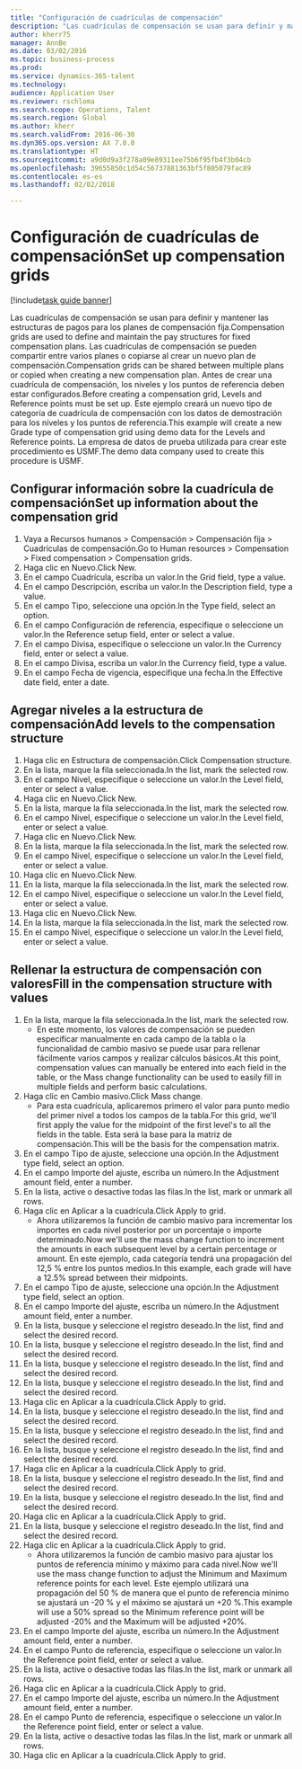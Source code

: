 ```yaml
--- 
title: "Configuración de cuadrículas de compensación"
description: "Las cuadrículas de compensación se usan para definir y mantener las estructuras de pagos para los planes de compensación fija."
author: kherr75
manager: AnnBe
ms.date: 03/02/2016
ms.topic: business-process
ms.prod: 
ms.service: dynamics-365-talent
ms.technology: 
audience: Application User
ms.reviewer: rschloma
ms.search.scope: Operations, Talent
ms.search.region: Global
ms.author: kherr
ms.search.validFrom: 2016-06-30
ms.dyn365.ops.version: AX 7.0.0
ms.translationtype: HT
ms.sourcegitcommit: a9d0d9a3f278a09e89311ee75b6f95fb4f3b04cb
ms.openlocfilehash: 39655850c1d54c56737881363bf5f805079fac89
ms.contentlocale: es-es
ms.lasthandoff: 02/02/2018

---
```

# <a name="set-up-compensation-grids"></a><span data-ttu-id="d8a90-103">Configuración de cuadrículas de compensación</span><span class="sxs-lookup"><span data-stu-id="d8a90-103">Set up compensation grids</span></span>

[!include[task guide banner](../../includes/task-guide-banner.md)]

<span data-ttu-id="d8a90-104">Las cuadrículas de compensación se usan para definir y mantener las estructuras de pagos para los planes de compensación fija.</span><span class="sxs-lookup"><span data-stu-id="d8a90-104">Compensation grids are used to define and maintain the pay structures for fixed compensation plans.</span></span> <span data-ttu-id="d8a90-105">Las cuadrículas de compensación se pueden compartir entre varios planes o copiarse al crear un nuevo plan de compensación.</span><span class="sxs-lookup"><span data-stu-id="d8a90-105">Compensation grids can be shared between multiple plans or copied when creating a new compensation plan.</span></span>  <span data-ttu-id="d8a90-106">Antes de crear una cuadrícula de compensación, los niveles y los puntos de referencia deben estar configurados.</span><span class="sxs-lookup"><span data-stu-id="d8a90-106">Before creating a compensation grid, Levels and Reference points must be set up.</span></span> <span data-ttu-id="d8a90-107">Este ejemplo creará un nuevo tipo de categoría de cuadrícula de compensación con los datos de demostración para los niveles y los puntos de referencia.</span><span class="sxs-lookup"><span data-stu-id="d8a90-107">This example will create a new Grade type of compensation grid using demo data for the Levels and Reference points.</span></span> <span data-ttu-id="d8a90-108">La empresa de datos de prueba utilizada para crear este procedimiento es USMF.</span><span class="sxs-lookup"><span data-stu-id="d8a90-108">The demo data company used to create this procedure is USMF.</span></span>


## <a name="set-up-information-about-the-compensation-grid"></a><span data-ttu-id="d8a90-109">Configurar información sobre la cuadrícula de compensación</span><span class="sxs-lookup"><span data-stu-id="d8a90-109">Set up information about the compensation grid</span></span>
1. <span data-ttu-id="d8a90-110">Vaya a Recursos humanos > Compensación > Compensación fija > Cuadrículas de compensación.</span><span class="sxs-lookup"><span data-stu-id="d8a90-110">Go to Human resources > Compensation > Fixed compensation > Compensation grids.</span></span>
2. <span data-ttu-id="d8a90-111">Haga clic en Nuevo.</span><span class="sxs-lookup"><span data-stu-id="d8a90-111">Click New.</span></span>
3. <span data-ttu-id="d8a90-112">En el campo Cuadrícula, escriba un valor.</span><span class="sxs-lookup"><span data-stu-id="d8a90-112">In the Grid field, type a value.</span></span>
4. <span data-ttu-id="d8a90-113">En el campo Descripción, escriba un valor.</span><span class="sxs-lookup"><span data-stu-id="d8a90-113">In the Description field, type a value.</span></span>
5. <span data-ttu-id="d8a90-114">En el campo Tipo, seleccione una opción.</span><span class="sxs-lookup"><span data-stu-id="d8a90-114">In the Type field, select an option.</span></span>
6. <span data-ttu-id="d8a90-115">En el campo Configuración de referencia, especifique o seleccione un valor.</span><span class="sxs-lookup"><span data-stu-id="d8a90-115">In the Reference setup field, enter or select a value.</span></span>
7. <span data-ttu-id="d8a90-116">En el campo Divisa, especifique o seleccione un valor.</span><span class="sxs-lookup"><span data-stu-id="d8a90-116">In the Currency field, enter or select a value.</span></span>
8. <span data-ttu-id="d8a90-117">En el campo Divisa, escriba un valor.</span><span class="sxs-lookup"><span data-stu-id="d8a90-117">In the Currency field, type a value.</span></span>
9. <span data-ttu-id="d8a90-118">En el campo Fecha de vigencia, especifique una fecha.</span><span class="sxs-lookup"><span data-stu-id="d8a90-118">In the Effective date field, enter a date.</span></span>

## <a name="add-levels-to-the-compensation-structure"></a><span data-ttu-id="d8a90-119">Agregar niveles a la estructura de compensación</span><span class="sxs-lookup"><span data-stu-id="d8a90-119">Add levels to the compensation structure</span></span>
1. <span data-ttu-id="d8a90-120">Haga clic en Estructura de compensación.</span><span class="sxs-lookup"><span data-stu-id="d8a90-120">Click Compensation structure.</span></span>
2. <span data-ttu-id="d8a90-121">En la lista, marque la fila seleccionada.</span><span class="sxs-lookup"><span data-stu-id="d8a90-121">In the list, mark the selected row.</span></span>
3. <span data-ttu-id="d8a90-122">En el campo Nivel, especifique o seleccione un valor.</span><span class="sxs-lookup"><span data-stu-id="d8a90-122">In the Level field, enter or select a value.</span></span>
4. <span data-ttu-id="d8a90-123">Haga clic en Nuevo.</span><span class="sxs-lookup"><span data-stu-id="d8a90-123">Click New.</span></span>
5. <span data-ttu-id="d8a90-124">En la lista, marque la fila seleccionada.</span><span class="sxs-lookup"><span data-stu-id="d8a90-124">In the list, mark the selected row.</span></span>
6. <span data-ttu-id="d8a90-125">En el campo Nivel, especifique o seleccione un valor.</span><span class="sxs-lookup"><span data-stu-id="d8a90-125">In the Level field, enter or select a value.</span></span>
7. <span data-ttu-id="d8a90-126">Haga clic en Nuevo.</span><span class="sxs-lookup"><span data-stu-id="d8a90-126">Click New.</span></span>
8. <span data-ttu-id="d8a90-127">En la lista, marque la fila seleccionada.</span><span class="sxs-lookup"><span data-stu-id="d8a90-127">In the list, mark the selected row.</span></span>
9. <span data-ttu-id="d8a90-128">En el campo Nivel, especifique o seleccione un valor.</span><span class="sxs-lookup"><span data-stu-id="d8a90-128">In the Level field, enter or select a value.</span></span>
10. <span data-ttu-id="d8a90-129">Haga clic en Nuevo.</span><span class="sxs-lookup"><span data-stu-id="d8a90-129">Click New.</span></span>
11. <span data-ttu-id="d8a90-130">En la lista, marque la fila seleccionada.</span><span class="sxs-lookup"><span data-stu-id="d8a90-130">In the list, mark the selected row.</span></span>
12. <span data-ttu-id="d8a90-131">En el campo Nivel, especifique o seleccione un valor.</span><span class="sxs-lookup"><span data-stu-id="d8a90-131">In the Level field, enter or select a value.</span></span>
13. <span data-ttu-id="d8a90-132">Haga clic en Nuevo.</span><span class="sxs-lookup"><span data-stu-id="d8a90-132">Click New.</span></span>
14. <span data-ttu-id="d8a90-133">En la lista, marque la fila seleccionada.</span><span class="sxs-lookup"><span data-stu-id="d8a90-133">In the list, mark the selected row.</span></span>
15. <span data-ttu-id="d8a90-134">En el campo Nivel, especifique o seleccione un valor.</span><span class="sxs-lookup"><span data-stu-id="d8a90-134">In the Level field, enter or select a value.</span></span>

## <a name="fill-in-the-compensation-structure-with-values"></a><span data-ttu-id="d8a90-135">Rellenar la estructura de compensación con valores</span><span class="sxs-lookup"><span data-stu-id="d8a90-135">Fill in the compensation structure with values</span></span>
1. <span data-ttu-id="d8a90-136">En la lista, marque la fila seleccionada.</span><span class="sxs-lookup"><span data-stu-id="d8a90-136">In the list, mark the selected row.</span></span>
    * <span data-ttu-id="d8a90-137">En este momento, los valores de compensación se pueden especificar manualmente en cada campo de la tabla o la funcionalidad de cambio masivo se puede usar para rellenar fácilmente varios campos y realizar cálculos básicos.</span><span class="sxs-lookup"><span data-stu-id="d8a90-137">At this point, compensation values can manually be entered into each field in the table, or the Mass change functionality can be used to easily fill in multiple fields and perform basic calculations.</span></span>  
2. <span data-ttu-id="d8a90-138">Haga clic en Cambio masivo.</span><span class="sxs-lookup"><span data-stu-id="d8a90-138">Click Mass change.</span></span>
    * <span data-ttu-id="d8a90-139">Para esta cuadrícula, aplicaremos primero el valor para punto medio del primer nivel a todos los campos de la tabla.</span><span class="sxs-lookup"><span data-stu-id="d8a90-139">For this grid, we'll first apply the value for the midpoint of the first level's to all the fields in the table.</span></span> <span data-ttu-id="d8a90-140">Esta será la base para la matriz de compensación.</span><span class="sxs-lookup"><span data-stu-id="d8a90-140">This will be the basis for the compensation matrix.</span></span>  
3. <span data-ttu-id="d8a90-141">En el campo Tipo de ajuste, seleccione una opción.</span><span class="sxs-lookup"><span data-stu-id="d8a90-141">In the Adjustment type field, select an option.</span></span>
4. <span data-ttu-id="d8a90-142">En el campo Importe del ajuste, escriba un número.</span><span class="sxs-lookup"><span data-stu-id="d8a90-142">In the Adjustment amount field, enter a number.</span></span>
5. <span data-ttu-id="d8a90-143">En la lista, active o desactive todas las filas.</span><span class="sxs-lookup"><span data-stu-id="d8a90-143">In the list, mark or unmark all rows.</span></span>
6. <span data-ttu-id="d8a90-144">Haga clic en Aplicar a la cuadrícula.</span><span class="sxs-lookup"><span data-stu-id="d8a90-144">Click Apply to grid.</span></span>
    * <span data-ttu-id="d8a90-145">Ahora utilizaremos la función de cambio masivo para incrementar los importes en cada nivel posterior por un porcentaje o importe determinado.</span><span class="sxs-lookup"><span data-stu-id="d8a90-145">Now we'll use the mass change function to increment the amounts in each subsequent level by a certain percentage or amount.</span></span> <span data-ttu-id="d8a90-146">En este ejemplo, cada categoría tendrá una propagación del 12,5 % entre los puntos medios.</span><span class="sxs-lookup"><span data-stu-id="d8a90-146">In this example, each grade will have a 12.5% spread between their midpoints.</span></span>  
7. <span data-ttu-id="d8a90-147">En el campo Tipo de ajuste, seleccione una opción.</span><span class="sxs-lookup"><span data-stu-id="d8a90-147">In the Adjustment type field, select an option.</span></span>
8. <span data-ttu-id="d8a90-148">En el campo Importe del ajuste, escriba un número.</span><span class="sxs-lookup"><span data-stu-id="d8a90-148">In the Adjustment amount field, enter a number.</span></span>
9. <span data-ttu-id="d8a90-149">En la lista, busque y seleccione el registro deseado.</span><span class="sxs-lookup"><span data-stu-id="d8a90-149">In the list, find and select the desired record.</span></span>
10. <span data-ttu-id="d8a90-150">En la lista, busque y seleccione el registro deseado.</span><span class="sxs-lookup"><span data-stu-id="d8a90-150">In the list, find and select the desired record.</span></span>
11. <span data-ttu-id="d8a90-151">En la lista, busque y seleccione el registro deseado.</span><span class="sxs-lookup"><span data-stu-id="d8a90-151">In the list, find and select the desired record.</span></span>
12. <span data-ttu-id="d8a90-152">En la lista, busque y seleccione el registro deseado.</span><span class="sxs-lookup"><span data-stu-id="d8a90-152">In the list, find and select the desired record.</span></span>
13. <span data-ttu-id="d8a90-153">Haga clic en Aplicar a la cuadrícula.</span><span class="sxs-lookup"><span data-stu-id="d8a90-153">Click Apply to grid.</span></span>
14. <span data-ttu-id="d8a90-154">En la lista, busque y seleccione el registro deseado.</span><span class="sxs-lookup"><span data-stu-id="d8a90-154">In the list, find and select the desired record.</span></span>
15. <span data-ttu-id="d8a90-155">En la lista, busque y seleccione el registro deseado.</span><span class="sxs-lookup"><span data-stu-id="d8a90-155">In the list, find and select the desired record.</span></span>
16. <span data-ttu-id="d8a90-156">En la lista, busque y seleccione el registro deseado.</span><span class="sxs-lookup"><span data-stu-id="d8a90-156">In the list, find and select the desired record.</span></span>
17. <span data-ttu-id="d8a90-157">Haga clic en Aplicar a la cuadrícula.</span><span class="sxs-lookup"><span data-stu-id="d8a90-157">Click Apply to grid.</span></span>
18. <span data-ttu-id="d8a90-158">En la lista, busque y seleccione el registro deseado.</span><span class="sxs-lookup"><span data-stu-id="d8a90-158">In the list, find and select the desired record.</span></span>
19. <span data-ttu-id="d8a90-159">En la lista, busque y seleccione el registro deseado.</span><span class="sxs-lookup"><span data-stu-id="d8a90-159">In the list, find and select the desired record.</span></span>
20. <span data-ttu-id="d8a90-160">Haga clic en Aplicar a la cuadrícula.</span><span class="sxs-lookup"><span data-stu-id="d8a90-160">Click Apply to grid.</span></span>
21. <span data-ttu-id="d8a90-161">En la lista, busque y seleccione el registro deseado.</span><span class="sxs-lookup"><span data-stu-id="d8a90-161">In the list, find and select the desired record.</span></span>
22. <span data-ttu-id="d8a90-162">Haga clic en Aplicar a la cuadrícula.</span><span class="sxs-lookup"><span data-stu-id="d8a90-162">Click Apply to grid.</span></span>
    * <span data-ttu-id="d8a90-163">Ahora utilizaremos la función de cambio masivo para ajustar los puntos de referencia mínimo y máximo para cada nivel.</span><span class="sxs-lookup"><span data-stu-id="d8a90-163">Now we'll use the mass change function to adjust the Minimum and Maximum reference points for each level.</span></span> <span data-ttu-id="d8a90-164">Este ejemplo utilizará una propagación del 50 % de manera que el punto de referencia mínimo se ajustará un -20 % y el máximo se ajustará un +20 %.</span><span class="sxs-lookup"><span data-stu-id="d8a90-164">This example will use a 50% spread so the Minimum reference point will be adjusted -20% and the Maximum will be adjusted +20%.</span></span>  
23. <span data-ttu-id="d8a90-165">En el campo Importe del ajuste, escriba un número.</span><span class="sxs-lookup"><span data-stu-id="d8a90-165">In the Adjustment amount field, enter a number.</span></span>
24. <span data-ttu-id="d8a90-166">En el campo Punto de referencia, especifique o seleccione un valor.</span><span class="sxs-lookup"><span data-stu-id="d8a90-166">In the Reference point field, enter or select a value.</span></span>
25. <span data-ttu-id="d8a90-167">En la lista, active o desactive todas las filas.</span><span class="sxs-lookup"><span data-stu-id="d8a90-167">In the list, mark or unmark all rows.</span></span>
26. <span data-ttu-id="d8a90-168">Haga clic en Aplicar a la cuadrícula.</span><span class="sxs-lookup"><span data-stu-id="d8a90-168">Click Apply to grid.</span></span>
27. <span data-ttu-id="d8a90-169">En el campo Importe del ajuste, escriba un número.</span><span class="sxs-lookup"><span data-stu-id="d8a90-169">In the Adjustment amount field, enter a number.</span></span>
28. <span data-ttu-id="d8a90-170">En el campo Punto de referencia, especifique o seleccione un valor.</span><span class="sxs-lookup"><span data-stu-id="d8a90-170">In the Reference point field, enter or select a value.</span></span>
29. <span data-ttu-id="d8a90-171">En la lista, active o desactive todas las filas.</span><span class="sxs-lookup"><span data-stu-id="d8a90-171">In the list, mark or unmark all rows.</span></span>
30. <span data-ttu-id="d8a90-172">Haga clic en Aplicar a la cuadrícula.</span><span class="sxs-lookup"><span data-stu-id="d8a90-172">Click Apply to grid.</span></span>


